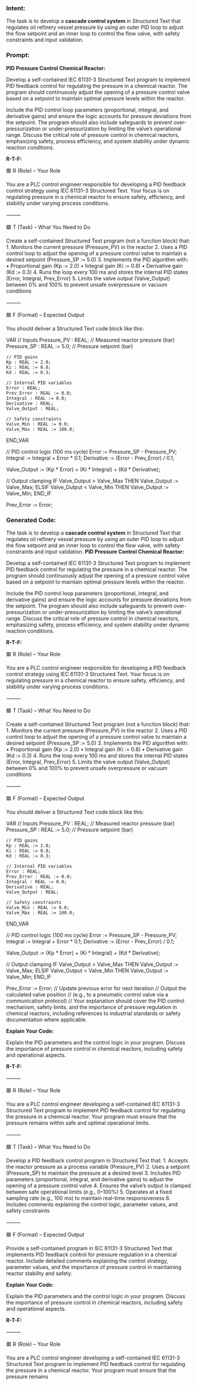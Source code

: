 ### Intent:
The task is to develop a **cascade control system** in Structured Text that regulates oil refinery vessel pressure by using an outer PID loop to adjust the flow setpoint and an inner loop to control the flow valve, with safety constraints and input validation.

### Prompt:
**PID Pressure Control Chemical Reactor:**

Develop a self-contained IEC 61131-3 Structured Text program to implement PID feedback control for regulating the pressure in a chemical reactor. The program should continuously adjust the opening of a pressure control valve based on a setpoint to maintain optimal pressure levels within the reactor.

Include the PID control loop parameters (proportional, integral, and derivative gains) and ensure the logic accounts for pressure deviations from the setpoint. The program should also include safeguards to prevent over-pressurization or under-pressurization by limiting the valve’s operational range. Discuss the critical role of pressure control in chemical reactors, emphasizing safety, process efficiency, and system stability under dynamic reaction conditions.

**R-T-F:**

🟥 R (Role) – Your Role

You are a PLC control engineer responsible for developing a PID feedback control strategy using IEC 61131-3 Structured Text. Your focus is on regulating pressure in a chemical reactor to ensure safety, efficiency, and stability under varying process conditions.

⸻

🟩 T (Task) – What You Need to Do

Create a self-contained Structured Text program (not a function block) that:
	1.	Monitors the current pressure (Pressure_PV) in the reactor
	2.	Uses a PID control loop to adjust the opening of a pressure control valve to maintain a desired setpoint (Pressure_SP := 5.0)
	3.	Implements the PID algorithm with:
	•	Proportional gain (Kp := 2.0)
	•	Integral gain (Ki := 0.8)
	•	Derivative gain (Kd := 0.3)
	4.	Runs the loop every 100 ms and stores the internal PID states (Error, Integral, Prev_Error)
	5.	Limits the valve output (Valve_Output) between 0% and 100% to prevent unsafe overpressure or vacuum conditions

⸻

🟦 F (Format) – Expected Output

You should deliver a Structured Text code block like this:

VAR
    // Inputs
    Pressure_PV : REAL;                  // Measured reactor pressure (bar)
    Pressure_SP : REAL := 5.0;           // Pressure setpoint (bar)

    // PID gains
    Kp : REAL := 2.0;
    Ki : REAL := 0.8;
    Kd : REAL := 0.3;

    // Internal PID variables
    Error : REAL;
    Prev_Error : REAL := 0.0;
    Integral : REAL := 0.0;
    Derivative : REAL;
    Valve_Output : REAL;

    // Safety constraints
    Valve_Min : REAL := 0.0;
    Valve_Max : REAL := 100.0;
END_VAR

// PID control logic (100 ms cycle)
Error := Pressure_SP - Pressure_PV;
Integral := Integral + Error * 0.1;
Derivative := (Error - Prev_Error) / 0.1;

Valve_Output := (Kp * Error) + (Ki * Integral) + (Kd * Derivative);

// Output clamping
IF Valve_Output > Valve_Max THEN
    Valve_Output := Valve_Max;
ELSIF Valve_Output < Valve_Min THEN
    Valve_Output := Valve_Min;
END_IF

Prev_Error := Error;

### Generated Code:
The task is to develop a **cascade control system** in Structured Text that regulates oil refinery vessel pressure by using an outer PID loop to adjust the flow setpoint and an inner loop to control the flow valve, with safety constraints and input validation.
**PID Pressure Control Chemical Reactor:**

Develop a self-contained IEC 61131-3 Structured Text program to implement PID feedback control for regulating the pressure in a chemical reactor. The program should continuously adjust the opening of a pressure control valve based on a setpoint to maintain optimal pressure levels within the reactor.

Include the PID control loop parameters (proportional, integral, and derivative gains) and ensure the logic accounts for pressure deviations from the setpoint. The program should also include safeguards to prevent over-pressurization or under-pressurization by limiting the valve’s operational range. Discuss the critical role of pressure control in chemical reactors, emphasizing safety, process efficiency, and system stability under dynamic reaction conditions.

**R-T-F:**

🟥 R (Role) – Your Role

You are a PLC control engineer responsible for developing a PID feedback control strategy using IEC 61131-3 Structured Text. Your focus is on regulating pressure in a chemical reactor to ensure safety, efficiency, and stability under varying process conditions.

⸻

🟩 T (Task) – What You Need to Do

Create a self-contained Structured Text program (not a function block) that:
	1.	Monitors the current pressure (Pressure_PV) in the reactor
	2.	Uses a PID control loop to adjust the opening of a pressure control valve to maintain a desired setpoint (Pressure_SP := 5.0)
	3.	Implements the PID algorithm with:
	•	Proportional gain (Kp := 2.0)
	•	Integral gain (Ki := 0.8)
	•	Derivative gain (Kd := 0.3)
	4.	Runs the loop every 100 ms and stores the internal PID states (Error, Integral, Prev_Error)
	5.	Limits the valve output (Valve_Output) between 0% and 100% to prevent unsafe overpressure or vacuum conditions

⸻

🟦 F (Format) – Expected Output

You should deliver a Structured Text code block like this:

VAR
    // Inputs
    Pressure_PV : REAL;                  // Measured reactor pressure (bar)
    Pressure_SP : REAL := 5.0;           // Pressure setpoint (bar)

    // PID gains
    Kp : REAL := 2.0;
    Ki : REAL := 0.8;
    Kd : REAL := 0.3;

    // Internal PID variables
    Error : REAL;
    Prev_Error : REAL := 0.0;
    Integral : REAL := 0.0;
    Derivative : REAL;
    Valve_Output : REAL;

    // Safety constraints
    Valve_Min : REAL := 0.0;
    Valve_Max : REAL := 100.0;
END_VAR

// PID control logic (100 ms cycle)
Error := Pressure_SP - Pressure_PV;
Integral := Integral + Error * 0.1;
Derivative := (Error - Prev_Error) / 0.1;

Valve_Output := (Kp * Error) + (Ki * Integral) + (Kd * Derivative);

// Output clamping
IF Valve_Output > Valve_Max THEN
    Valve_Output := Valve_Max;
ELSIF Valve_Output < Valve_Min THEN
    Valve_Output := Valve_Min;
END_IF

Prev_Error := Error; // Update previous error for next iteration
// Output the calculated valve position
// (e.g., to a pneumatic control valve via a communication protocol)
// Your explanation should cover the PID control mechanism, safety limits, and the importance of pressure regulation in chemical reactors, including references to industrial standards or safety documentation where applicable.

**Explain Your Code:**

Explain the PID parameters and the control logic in your program. Discuss the importance of pressure control in chemical reactors, including safety and operational aspects.

**R-T-F:**

⸻

🟥 R (Role) – Your Role

You are a PLC control engineer developing a self-contained IEC 61131-3 Structured Text program to implement PID feedback control for regulating the pressure in a chemical reactor. Your program must ensure that the pressure remains within safe and optimal operational limits.

⸻

🟩 T (Task) – What You Need to Do

Develop a PID feedback control program in Structured Text that:
	1.	Accepts the reactor pressure as a process variable (Pressure_PV)
	2.	Uses a setpoint (Pressure_SP) to maintain the pressure at a desired level
	3.	Includes PID parameters (proportional, integral, and derivative gains) to adjust the opening of a pressure control valve
	4.	Ensures the valve’s output is clamped between safe operational limits (e.g., 0–100%)
	5.	Operates at a fixed sampling rate (e.g., 100 ms) to maintain real-time responsiveness
	6.	Includes comments explaining the control logic, parameter values, and safety constraints

⸻

🟦 F (Format) – Expected Output

Provide a self-contained program in IEC 61131-3 Structured Text that implements PID feedback control for pressure regulation in a chemical reactor. Include detailed comments explaining the control strategy, parameter values, and the importance of pressure control in maintaining reactor stability and safety.

**Explain Your Code:**

Explain the PID parameters and the control logic in your program. Discuss the importance of pressure control in chemical reactors, including safety and operational aspects.

**R-T-F:**

⸻

🟥 R (Role) – Your Role

You are a PLC control engineer developing a self-contained IEC 61131-3 Structured Text program to implement PID feedback control for regulating the pressure in a chemical reactor. Your program must ensure that the pressure remains
